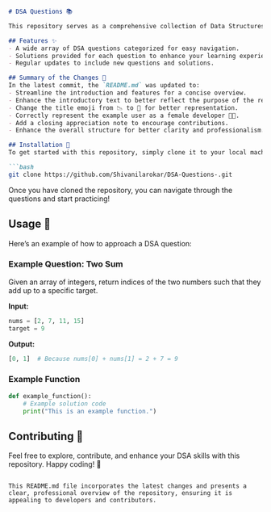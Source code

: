 ```markdown
# DSA Questions 📚

This repository serves as a comprehensive collection of Data Structures and Algorithms (DSA) questions and solutions to help you practice and improve your coding skills.

## Features ✨
- A wide array of DSA questions categorized for easy navigation.
- Solutions provided for each question to enhance your learning experience.
- Regular updates to include new questions and solutions.

## Summary of the Changes 🔄
In the latest commit, the `README.md` was updated to:
- Streamline the introduction and features for a concise overview.
- Enhance the introductory text to better reflect the purpose of the repository.
- Change the title emoji from 📉 to 📖 for better representation.
- Correctly represent the example user as a female developer 👩‍💻.
- Add a closing appreciation note to encourage contributions.
- Enhance the overall structure for better clarity and professionalism.

## Installation 🚀
To get started with this repository, simply clone it to your local machine using:

```bash
git clone https://github.com/Shivanilarokar/DSA-Questions-.git
```

Once you have cloned the repository, you can navigate through the questions and start practicing!

## Usage 📖
Here’s an example of how to approach a DSA question:

### Example Question: Two Sum
Given an array of integers, return indices of the two numbers such that they add up to a specific target.

**Input:**
```python
nums = [2, 7, 11, 15]
target = 9
```

**Output:**
```python
[0, 1]  # Because nums[0] + nums[1] = 2 + 7 = 9
```

### Example Function
```python
def example_function():
    # Example solution code
    print("This is an example function.")
```

## Contributing 🤝
Feel free to explore, contribute, and enhance your DSA skills with this repository. Happy coding! 🎉
```

This README.md file incorporates the latest changes and presents a clear, professional overview of the repository, ensuring it is appealing to developers and contributors.